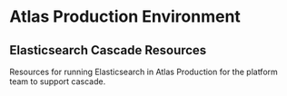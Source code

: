 # Atlas Production Environment

## Elasticsearch Cascade Resources

Resources for running Elasticsearch in Atlas Production for the platform team to support cascade.
